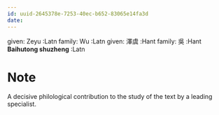 ```yaml
---
id: uuid-2645378e-7253-40ec-b652-83065e14fa3d
date: 
---
```


given: Zeyu :Latn
family: Wu  :Latn
given: 澤虞 :Hant
family: 吳 :Hant
**Baihutong shuzheng** :Latn
# Note
A decisive philological contribution to the study of the text by a leading specialist.